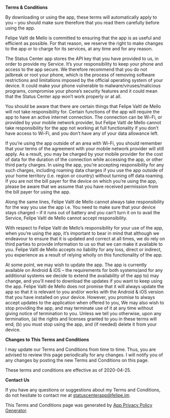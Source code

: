 **Terms & Conditions**

By downloading or using the app, these terms will automatically apply to you – you should make sure therefore that you read them carefully before using the app.

Felipe Valtl de Mello is committed to ensuring that the app is as useful and efficient as possible. For that reason, we reserve the right to make changes to the app or to charge for its services, at any time and for any reason.

The Status Center app stores the API key that you have provided to us, in order to provide my Service. It’s your responsibility to keep your phone and access to the app secure. We therefore recommend that you do not jailbreak or root your phone, which is the process of removing software restrictions and limitations imposed by the official operating system of your device. It could make your phone vulnerable to malware/viruses/malicious programs, compromise your phone’s security features and it could mean that the Status Center app won’t work properly or at all.

You should be aware that there are certain things that Felipe Valtl de Mello will not take responsibility for. Certain functions of the app will require the app to have an active internet connection. The connection can be Wi-Fi, or provided by your mobile network provider, but Felipe Valtl de Mello cannot take responsibility for the app not working at full functionality if you don’t have access to Wi-Fi, and you don’t have any of your data allowance left.

If you’re using the app outside of an area with Wi-Fi, you should remember that your terms of the agreement with your mobile network provider will still apply. As a result, you may be charged by your mobile provider for the cost of data for the duration of the connection while accessing the app, or other third party charges. In using the app, you’re accepting responsibility for any such charges, including roaming data charges if you use the app outside of your home territory (i.e. region or country) without turning off data roaming. If you are not the bill payer for the device on which you’re using the app, please be aware that we assume that you have received permission from the bill payer for using the app.

Along the same lines, Felipe Valtl de Mello cannot always take responsibility for the way you use the app i.e. You need to make sure that your device stays charged – if it runs out of battery and you can’t turn it on to avail the Service, Felipe Valtl de Mello cannot accept responsibility.

With respect to Felipe Valtl de Mello’s responsibility for your use of the app, when you’re using the app, it’s important to bear in mind that although we endeavour to ensure that it is updated and correct at all times, we do rely on third parties to provide information to us so that we can make it available to you. Felipe Valtl de Mello accepts no liability for any loss, direct or indirect, you experience as a result of relying wholly on this functionality of the app.

At some point, we may wish to update the app. The app is currently available on Android & iOS – the requirements for both systems(and for any additional systems we decide to extend the availability of the app to) may change, and you’ll need to download the updates if you want to keep using the app. Felipe Valtl de Mello does not promise that it will always update the app so that it is relevant to you and/or works with the Android & iOS version that you have installed on your device. However, you promise to always accept updates to the application when offered to you, We may also wish to stop providing the app, and may terminate use of it at any time without giving notice of termination to you. Unless we tell you otherwise, upon any termination, (a) the rights and licenses granted to you in these terms will end; (b) you must stop using the app, and (if needed) delete it from your device.

**Changes to This Terms and Conditions**

I may update our Terms and Conditions from time to time. Thus, you are advised to review this page periodically for any changes. I will notify you of any changes by posting the new Terms and Conditions on this page.

These terms and conditions are effective as of 2020-04-25.

**Contact Us**

If you have any questions or suggestions about my Terms and Conditions, do not hesitate to contact me at statuscenterapp@felipe.im.

This Terms and Conditions page was generated by [App Privacy Policy Generator](https://app-privacy-policy-generator.firebaseapp.com/).